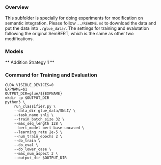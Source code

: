 ### Overview ###
This subfolder is specially for doing experiments for modification on semantic integration. Please follow `../README.md` to download the data and put the data into `./glue_data/`. The settings for training and evalutation following the original SemBERT, which is the same as other two modifications.

### Models ###
** Addition Strategy 1 **


### Command for Training and Evaluation ###
```shell
CUDA_VISIBLE_DEVICES=0
EXPNAME=$1
OUTPUT_DIR=glue/${EXPNAME}
mkdir -p $OUTPUT_DIR
python3 \
	run_classifier.py \
	--data_dir glue_data/SNLI/ \
	--task_name snli \
	--train_batch_size 32 \
	--max_seq_length 128 \
	--bert_model bert-base-uncased \
	--learning_rate 2e-5 \
	--num_train_epochs 2 \
	--do_train \
	--do_eval \
	--do_lower_case \
	--max_num_aspect 3 \
	--output_dir $OUTPUT_DIR
```
